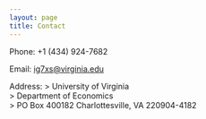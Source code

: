```yaml
---
layout: page
title: Contact
---
```


Phone:   +1 (434) 924-7682 

Email:   ig7xs@virginia.edu  

Address: 
         > University of Virginia  
         > Department of Economics  
         > PO Box 400182  Charlottesville, VA 220904-4182
